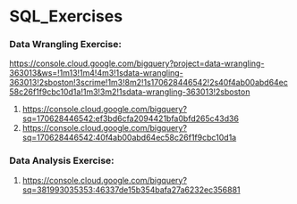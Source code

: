 # SQL_Exercises

### Data Wrangling Exercise:
https://console.cloud.google.com/bigquery?project=data-wrangling-363013&ws=!1m13!1m4!4m3!1sdata-wrangling-363013!2sboston!3scrime!1m3!8m2!1s170628446542!2s40f4ab00abd64ec58c26f1f9cbc10d1a!1m3!3m2!1sdata-wrangling-363013!2sboston
1. https://console.cloud.google.com/bigquery?sq=170628446542:ef3bd6cfa2094421bfa0bfd265c43d36
2. https://console.cloud.google.com/bigquery?sq=170628446542:40f4ab00abd64ec58c26f1f9cbc10d1a

### Data Analysis Exercise:
1. https://console.cloud.google.com/bigquery?sq=381993035353:46337de15b354bafa27a6232ec356881
